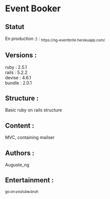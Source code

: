 <h1>Event Booker</h1>
<h2>Statut</h2>
<p>En production :) : <sub>https://ng-eventbrite.herokuapp.com/</sub></p>
<h2>Versions :</h2>
<p>ruby : 2.5.1<br />
rails : 5.2.2<br />
devise : 4.6.1<br />
bundle : 2.0.1</p>
<h2>Structure :</h2>
<p>Basic ruby on rails structure</p>
<h2>Content :</h2>
<p>MVC, containing mailser</p>
<h2>Authors :</h2>
<p>Auguste_ng</p>
<h2>Entertainment :</h2>
<p><a href="https://www.youtube.com/watch?v=FGV7uOprYiU"><sub>go on youtube bruh</sub></a></p>
